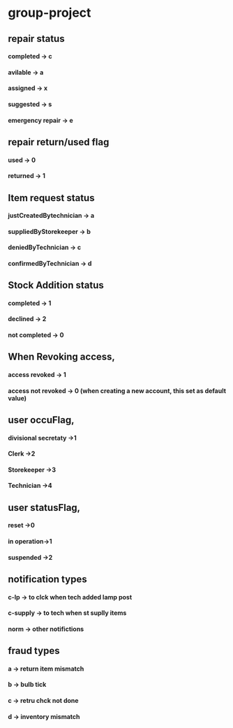 # group-project
## repair status
#### completed -> c
#### avilable -> a
#### assigned -> x
#### suggested -> s
#### emergency repair -> e



## repair return/used flag
####  used -> 0
####  returned -> 1


## Item request status
#### justCreatedBytechnician -> a
#### suppliedByStorekeeper -> b
#### deniedByTechnician -> c
#### confirmedByTechnician -> d

## Stock Addition status
#### completed -> 1
#### declined -> 2
#### not completed -> 0


## When Revoking access, 
#### access revoked -> 1
#### access not revoked -> 0  (when creating a new account, this set as default value)

## user occuFlag,
#### divisional secretaty ->1
#### Clerk ->2
#### Storekeeper ->3
#### Technician ->4



## user statusFlag,
#### reset ->0
#### in operation->1
#### suspended ->2



## notification types
#### c-lp  -> to clck when tech added lamp post
#### c-supply  ->  to tech when st suplly items
#### norm  -> other notifictions




## fraud types
#### a  -> return item mismatch
#### b  ->  bulb tick
#### c  -> retru chck not done
#### d  -> inventory mismatch


